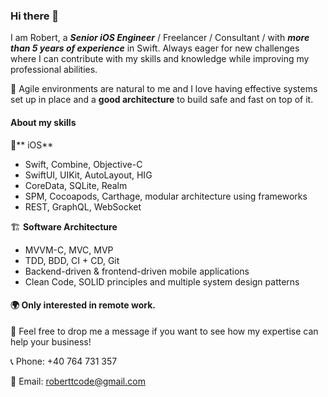### Hi there 👋

I am Robert, a **_Senior iOS Engineer_** / Freelancer / Consultant / with **_more than 5 years of experience_** in Swift. 
Always eager for new challenges where I can contribute with my skills and knowledge while improving my professional abilities.

🚀 Agile environments are natural to me and I love having effective systems set up in place and a **good architecture** to build safe and fast on top of it.

#### About my skills

📱** iOS**
- Swift, Combine, Objective-C
- SwiftUI, UIKit, AutoLayout, HIG
- CoreData, SQLite, Realm
- SPM, Cocoapods, Carthage, modular architecture using frameworks
- REST, GraphQL, WebSocket

🏗 **Software Architecture**
- MVVM-C, MVC, MVP
- TDD, BDD, CI + CD, Git
- Backend-driven & frontend-driven mobile applications
- Clean Code, SOLID principles and multiple system design patterns


#### 🌍 Only interested in remote work.

🤝 Feel free to drop me a message if you want to see how my expertise can help your business! 

📞 Phone: +40 764 731 357

📧 Email: roberttcode@gmail.com
